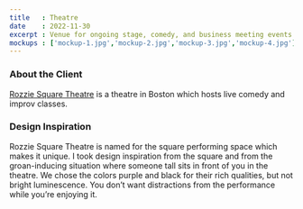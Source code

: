 ```yaml
---
title   : Theatre
date    : 2022-11-30
excerpt : Venue for ongoing stage, comedy, and business meeting events.
mockups : ['mockup-1.jpg','mockup-2.jpg','mockup-3.jpg','mockup-4.jpg'] 
---
```


### About the Client

[Rozzie Square Theatre](http://www.rozziesquaretheater.com) is a theatre in Boston which hosts live comedy and improv classes.

### Design Inspiration

Rozzie Square Theatre is named for the square performing space which makes it unique. I took design inspiration from the square and from the groan-inducing situation where someone tall sits in front of you in the theatre. We chose the colors purple and black for their rich qualities, but not bright luminescence. You don’t want distractions from the performance while you’re enjoying it.
